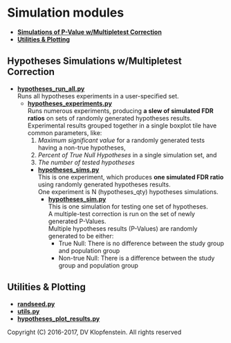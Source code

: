 # Simulation modules

  * [**Simulations of P-Value w/Multipletest Correction**](#hypotheses-simulations-wmultipletest-correction)
  * [**Utilities & Plotting**](#utilities--plotting)    


## Hypotheses Simulations w/Multipletest Correction

  * [**hypotheses_run_all.py**](hypotheses_run_all.py)    
    Runs all hypotheses experiments in a user-specified set.
    * [**hypotheses_experiments.py**](hypotheses_experiments.py)    
      Runs numerous experiments, producing **a slew of simulated FDR ratios** on sets of randomly generated hypotheses results.    
      Experimental results grouped together in a single boxplot tile have common parameters, like:
        1) _Maximum significant value_ for a randomly generated tests having a non-true hypotheses,
        2) _Percent of True Null Hypotheses_ in a single simulation set, and
        3) _The number of tested hypotheses_
      * [**hypotheses_sims.py**](hypotheses_sims.py)    
        This is one experiment, which produces **one simulated FDR ratio** using randomly generated hypotheses results.    
        One experiment is N (hypotheses_qty) hypotheses simulations.    
        * [**hypotheses_sim.py**](hypotheses_sim.py)    
        This is one simulation for testing one set of hypotheses.    
        A multiple-test correction is run on the set of newly generated P-Values.    
        Multiple hypotheses results (P-Values) are randomly generated to be either:    
          * True Null: There is no difference between the study group and population group    
          * Non-true Null: There is a difference between the study group and population group    

## Utilities & Plotting
  * [**randseed.py**](randseed.py)    
  * [**utils.py**](utils.py)    
  * [**hypotheses_plot_results.py**](hypotheses_plot_results.py)    

Copyright (C) 2016-2017, DV Klopfenstein. All rights reserved
